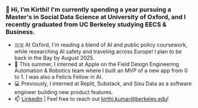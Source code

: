 
### 👋 Hi, I’m Kirthi! I'm currently spending a year pursuing a Master's in Social Data Science at University of Oxford, and I recently graduated from UC Berkeley studying EECS & Business.
* 🇬🇧 At Oxford, I'm reading a blend of AI and public policy coursework, while researching AI safety and traveling across Europe! I plan to be back in the Bay by August 2025.
* 🤖 This summer, I interned at Apple on the Field Design Engineering Automation & Robotics team where I built an MVP of a new app from 0 to 1. I was also a Felicis Fellow in AI.
* 💻 Previously, I interned at Replit, Substack, and Sisu Data as a software engineer building new product features. 
* 📫 [LinkedIn](https://www.linkedin.com/in/kirthi-kumar/) | Feel free to reach out [kirthi.kumar@berkeley.edu](kirthi.kumar@berkeley.edu)!
